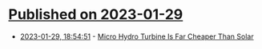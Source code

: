 # [Published on 2023-01-29](index.md)

* [2023-01-29, 18:54:51](https://news.ycombinator.com/item?id=34571356) - [Micro Hydro Turbine Is Far Cheaper Than Solar](https://www.youtube.com/watch?v=Nc2vTM7KMC0)
